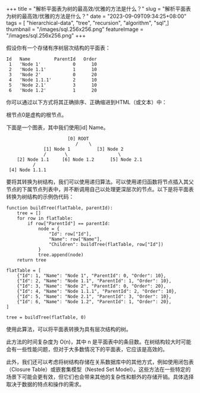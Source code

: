 +++
title = "解析平面表为树的最高效/优雅的方法是什么？"
slug = "解析平面表为树的最高效/优雅的方法是什么？"
date = "2023-09-09T09:34:25+08:00"
tags = [ "hierarchical-data", "tree", "recursion", "algorithm", "sql",]
thumbnail = "/images/sql.256x256.png"
featureImage = "/images/sql.256x256.png"
+++


假设你有一个存储有序树层次结构的平面表：

```plaintext
Id   Name         ParentId   Order
 1   'Node 1'            0      10
 2   'Node 1.1'          1      10
 3   'Node 2'            0      20
 4   'Node 1.1.1'        2      10
 5   'Node 2.1'          3      10
 6   'Node 1.2'          1      20
```

你可以通过以下方式将其正确排序、正确缩进到HTML（或文本）中：


根节点0是虚构的根节点。

下面是一个图表，其中我们使用[id] Name。


```plaintext
                       [0] ROOT
                          /    \ 
              [1] Node 1          [3] Node 2
              /       \                   \
    [2] Node 1.1     [6] Node 1.2      [5] Node 2.1
          /          
 [4] Node 1.1.1

```


要将其转换为树结构，我们可以使用递归算法。可以使用递归函数将节点插入其父节点的下属节点列表中，并不断调用自己以处理更深层次的节点。以下是将平面表转换为树结构的示例伪代码：

```plaintext
function buildTree(flatTable, parentId):
    tree = []
    for row in flatTable:
        if row["ParentId"] == parentId:
            node = {
                "Id": row["Id"],
                "Name": row["Name"],
                "Children": buildTree(flatTable, row["Id"])
            }
            tree.append(node)
    return tree

flatTable = [
    {"Id": 1, "Name": "Node 1", "ParentId": 0, "Order": 10},
    {"Id": 2, "Name": "Node 1.1", "ParentId": 1, "Order": 10},
    {"Id": 3, "Name": "Node 2", "ParentId": 0, "Order": 20},
    {"Id": 4, "Name": "Node 1.1.1", "ParentId": 2, "Order": 10},
    {"Id": 5, "Name": "Node 2.1", "ParentId": 3, "Order": 10},
    {"Id": 6, "Name": "Node 1.2", "ParentId": 1, "Order": 20},
]

tree = buildTree(flatTable, 0)

```

使用此算法，可以将平面表转换为具有层次结构的树。

此方法的时间复杂度为 O(n)，其中 n 是平面表中的条目数。在树结构较大时可能会有一些性能问题，但对于大多数情况下的平面表，它应该是高效的。

此外，我们还可以考虑将树结构存储在关系数据库中的其他方式，例如使用闭包表（Closure Table）或嵌套集模型（Nested Set Model）。这些方法在一些特定的场景下可能会更有效，但它们也会带来其他的复杂性和额外的存储开销。具体选择取决于数据的特点和操作的需求。


